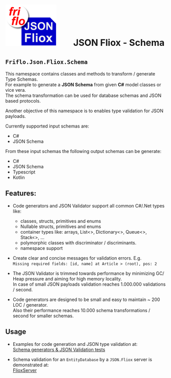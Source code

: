 

# ![logo](../../../docs/images/Json-Fliox.svg)        **JSON Fliox - Schema**



## **`Friflo.Json.Fliox.Schema`**

This namespace contains classes and methods to transform / generate Type Schemas.  
For example to generate a **JSON Schema** from given **C#** model classes or vice vera.  
The schema transformation can be used for database schemas and JSON based protocols.

Another objective of this namespace is to enables type validation for JSON payloads.

Currently supported input schemas are:
- C#
- JSON Schema

From these input schemas the following output schemas can be generate:
- C#
- JSON Schema
- Typescript
- Kotlin

## Features:
- Code generators and JSON Validator support all common C#/.Net types like:
    - classes, structs, primitives and enums
    - Nullable structs, primitives and enums
    - container types like: arrays, List<>, Dictionary<>, Queue<>, Stack<>, ...
    - polymorphic classes with discriminator / discriminants.
    - namespace support

- Create clear and concise messages for validation errors. E.g.  
    `Missing required fields: [id, name] at Article > (root), pos: 2`

- The JSON Validator is trimmed towards performance by minimizing GC/ Heap pressure and
  aiming for high memory locality.  
  In case of small JSON payloads validation reaches 1.000.000 validations / second.

- Code generators are designed to be small and easy to maintain ~ 200 LOC / generator.  
  Also their performance reaches 10.000 schema transformations / second for smaller schemas.

## Usage
- Examples for code generation and JSON type validation at:  
  [Schema generators & JSON Validation tests](../../../Json.Tests/Common/UnitTest/Fliox/Schema)

- Schema validation for an `EntityDatabase` by a `JSON.Fliox` server is demonstrated at:  
  [FlioxServer](../../../Json.Tests/Main/Program.cs)


